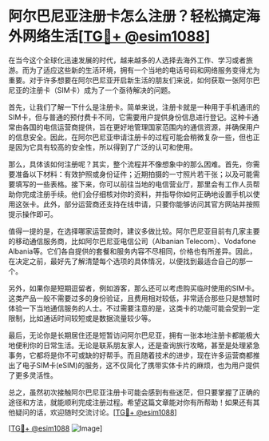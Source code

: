 # 阿尔巴尼亚注册卡怎么注册？轻松搞定海外网络生活[[TG💪+ @esim1088](https://t.me/s/esim1088)]

在当今这个全球化迅速发展的时代，越来越多的人选择去海外工作、学习或者旅游。而为了适应这些新的生活环境，拥有一个当地的电话号码和网络服务变得尤为重要。对于许多想要在阿尔巴尼亚开启新生活的朋友们来说，如何获取一张阿尔巴尼亚的注册卡（SIM卡）成为了一个亟待解决的问题。

首先，让我们了解一下什么是注册卡。简单来说，注册卡就是一种用于手机通讯的SIM卡，但与普通的预付费卡不同，它需要用户提供身份信息进行登记。这种卡通常由各国的电信运营商提供，旨在更好地管理国家范围内的通信资源，并确保用户的信息安全。因此，在阿尔巴尼亚申请注册卡的过程可能会稍微复杂一些，但也正是因为它具有较高的安全性，所以得到了广泛的认可和使用。

那么，具体该如何注册呢？其实，整个流程并不像想象中的那么困难。首先，你需要准备以下材料：有效护照或身份证件；近期拍摄的一寸照片若干张；以及可能需要填写的一些表格。接下来，你可以前往当地的电信营业厅，那里会有工作人员帮助你完成注册手续。他们会仔细核对你的资料，并指导你如何正确地设置手机以使用这张卡。此外，部分运营商还支持在线申请，只要你能够访问其官方网站并按照提示操作即可。

值得一提的是，在选择哪家运营商时，建议多做比较。阿尔巴尼亚目前有几家主要的移动通信服务商，比如阿尔巴尼亚电信公司（Albanian Telecom）、Vodafone Albania等。它们各自提供的套餐和服务内容不尽相同，价格也有所差异。因此，在决定之前，最好先了解清楚每个选项的具体情况，以便找到最适合自己的那一个。

另外，如果你是短期逗留者，例如游客，那么还可以考虑购买临时使用的SIM卡。这类产品一般不需要过多的身份验证，且费用相对较低，非常适合那些只是想暂时体验一下当地通信服务的人士。不过需要注意的是，这类卡的功能可能会受到一定限制，比如通话时间较短或是数据流量较少等。

最后，无论你是长期居住还是短暂访问阿尔巴尼亚，拥有一张本地注册卡都能极大地便利你的日常生活。无论是联系朋友家人，还是查询旅行攻略，甚至是处理紧急事务，它都将是你不可或缺的好帮手。而且随着技术的进步，现在许多运营商都推出了电子SIM卡(eSIM)的服务，这不仅简化了携带实体卡片的麻烦，也为用户提供了更多灵活性。

总之，虽然初次接触阿尔巴尼亚注册卡可能会感到有些迷茫，但只要掌握了正确的途径和方法，就能顺利完成注册过程。希望这篇文章能对你有所帮助！如果还有其他疑问的话，欢迎随时交流讨论。[[TG💪+ @esim1088](https://t.me/s/esim1088)]

[[TG💪+ @esim1088](https://t.me/s/esim1088) ![Image](https://i.postimg.cc/4NQfJmqS/Snipaste-2025-05-13-00-14-12.png)]